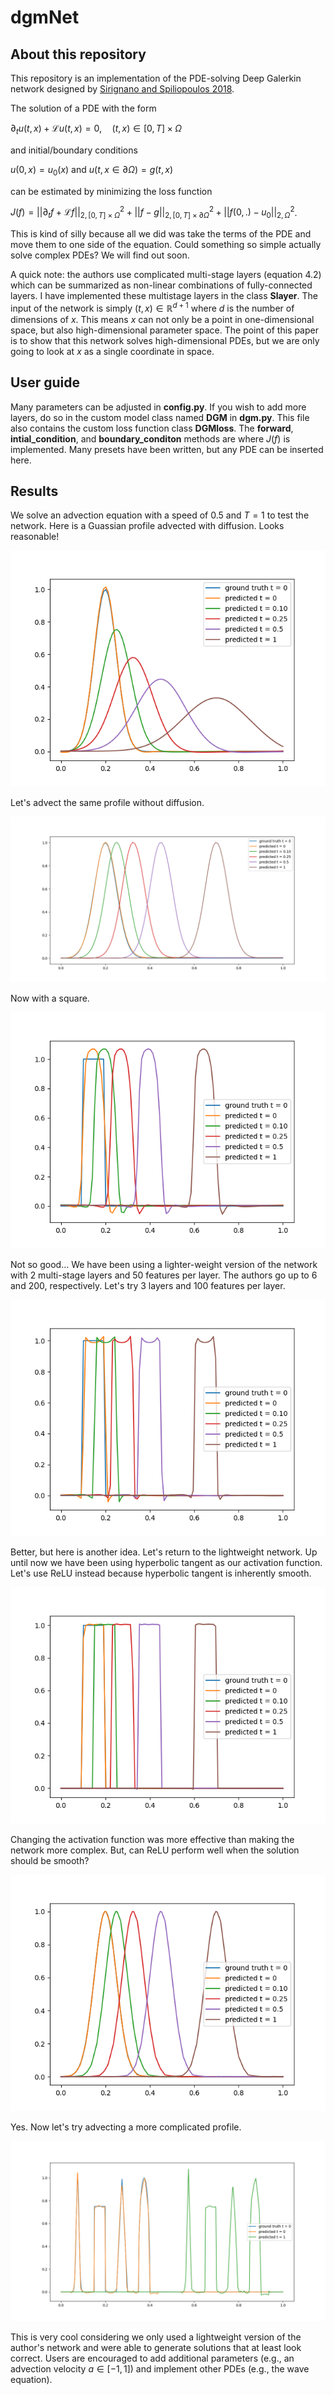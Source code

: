 # dgmNet

## About this repository

This repository is an implementation of the PDE-solving Deep Galerkin network designed by [Sirignano and Spiliopoulos 2018](https://arxiv.org/abs/1708.07469).

The solution of a PDE with the form

$\partial_t u(t,x) + \mathcal{L}u(t,x)=0, \quad (t,x) \in [0, T] \times \Omega$

and initial/boundary conditions

$u(0,x) = u_0(x)$ and $u(t,x\in \partial \Omega)=g(t,x)$

can be estimated by minimizing the loss function

$J(f) = ||\partial_tf + \mathcal{L}f||^2_{2,[0,T]\times\Omega} + ||f-g||^2_{2,[0,T]\times\partial\Omega} + ||f(0,.) - u_0||^2_{2,\Omega}$.

This is kind of silly because all we did was take the terms of the PDE and move them to one side of the equation. Could something so simple actually solve complex PDEs? We will find out soon.

A quick note: the authors use complicated multi-stage layers (equation 4.2) which can be summarized as non-linear combinations of fully-connected layers. I have implemented these multistage layers in the class **Slayer**. The input of the network is simply $(t,x) \in \mathbb{R}^{d+1}$ where $d$ is the number of dimensions of $x$. This means $x$ can not only be a point in one-dimensional space, but also high-dimensional parameter space. The point of this paper is to show that this network solves high-dimensional PDEs, but we are only going to look at $x$ as a single coordinate in space.

## User guide
Many parameters can be adjusted in **config.py**. If you wish to add more layers, do so in the custom model class named **DGM** in **dgm.py**. This file also contains the custom loss function class **DGMloss**. The **forward**, **intial_condition**, and **boundary_conditon** methods are where $J(f)$ is implemented. Many presets have been written, but any PDE can be inserted here.

## Results

We solve an advection equation with a speed of 0.5 and $T=1$ to test the network. Here is a Guassian profile advected with diffusion. Looks reasonable!

<img src="plots/advection with diffusion.png" alt="Alt text" title="Optional title">

Let's advect the same profile without diffusion.

<img src="plots/advection without diffusion.png" alt="Alt text" title="Optional title">

Now with a square.

<img src="plots/square, 2 layers, m=50.png" alt="Alt text" title="Optional title">

Not so good... We have been using a lighter-weight version of the network with 2 multi-stage layers and 50 features per layer. The authors go up to 6 and 200, respectively. Let's try 3 layers and 100 features per layer.

<img src="plots/square, 3 layers, m=100.png" alt="Alt text" title="Optional title">

Better, but here is another idea. Let's return to the lightweight network. Up until now we have been using hyperbolic tangent as our activation function. Let's use ReLU instead because hyperbolic tangent is inherently smooth.

<img src="plots/square 2 layers, m=50, relu.png" alt="Alt text" title="Optional title">

Changing the activation function was more effective than making the network more complex. But, can ReLU perform well when the solution should be smooth?

<img src="plots/guass with relu.png" alt="Alt text" title="Optional title">

Yes. Now let's try advecting a more complicated profile.

<img src="plots/composite.png" alt="Alt text" title="Optional title">

This is very cool considering we only used a lightweight version of the author's network and were able to generate solutions that at least look correct. Users are encouraged to add additional parameters (e.g., an advection velocity $a \in [-1, 1]$) and implement other PDEs (e.g., the wave equation).



